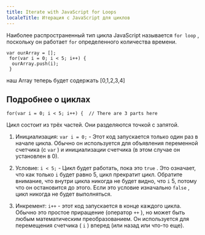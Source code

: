 ```yaml
---
title: Iterate with JavaScript for Loops
localeTitle: Итерация с JavaScript для циклов
---
```

Наиболее распространенный тип цикла JavaScript называется `for loop` , поскольку он работает `for` определенного количества времени.
```
var ourArray = []; 
 for(var i = 0; i < 5; i++) { 
  ourArray.push(i); 
 } 
```

наш Array теперь будет содержать \[0,1,2,3,4\]

## Подробнее о циклах
```
for(var i = 0; i < 5; i++) {  // There are 3 parts here 
```

Цикл состоит из трёх частей. Они разделяются точкой с запятой.

1.  Инициализация: `var i = 0;` - Этот код запускается только один раз в начале цикла. Обычно он используется для объявления переменной счетчика (с `var` ) и инициализации счетчика (в этом случае он установлен в 0).
    
2.  Условие: `i < 5;` - Цикл будет работать, пока это `true` . Это означает, что как только `i` будет равно 5, цикл прекратит цикл. Обратите внимание, что внутри цикла никогда не будет видно, что `i` 5, потому что он остановится до этого. Если это условие изначально `false` , цикл никогда не будет выполняться.
    
3.  Инкремент: `i++` - этот код запускается в конце каждого цикла. Обычно это простое приращение (оператор `++` ), но может быть любым математическим преобразованием. Он используется для перемещения счетчика ( `i` ) вперед (или назад или что-то еще).
